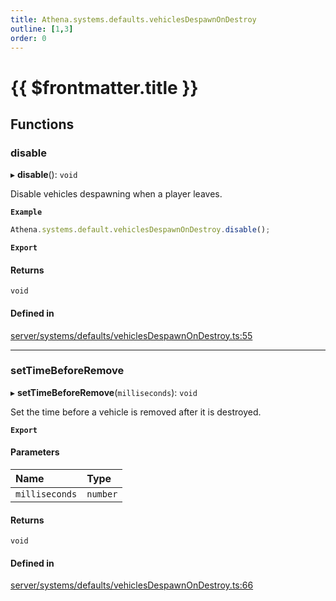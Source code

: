 ```yaml
---
title: Athena.systems.defaults.vehiclesDespawnOnDestroy
outline: [1,3]
order: 0
---
```


# {{ $frontmatter.title }}


## Functions

### disable

▸ **disable**(): `void`

Disable vehicles despawning when a player leaves.

**`Example`**

```ts
Athena.systems.default.vehiclesDespawnOnDestroy.disable();
```

**`Export`**

#### Returns

`void`

#### Defined in

[server/systems/defaults/vehiclesDespawnOnDestroy.ts:55](https://github.com/Stuyk/altv-athena/blob/ae8402672/src/core/server/systems/defaults/vehiclesDespawnOnDestroy.ts#L55)

___

### setTimeBeforeRemove

▸ **setTimeBeforeRemove**(`milliseconds`): `void`

Set the time before a vehicle is removed after it is destroyed.

**`Export`**

#### Parameters

| Name | Type |
| :------ | :------ |
| `milliseconds` | `number` |

#### Returns

`void`

#### Defined in

[server/systems/defaults/vehiclesDespawnOnDestroy.ts:66](https://github.com/Stuyk/altv-athena/blob/ae8402672/src/core/server/systems/defaults/vehiclesDespawnOnDestroy.ts#L66)
